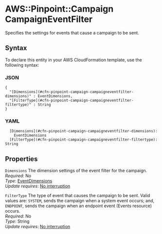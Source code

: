 # AWS::Pinpoint::Campaign CampaignEventFilter<a name="aws-properties-pinpoint-campaign-campaigneventfilter"></a>

Specifies the settings for events that cause a campaign to be sent\.

## Syntax<a name="aws-properties-pinpoint-campaign-campaigneventfilter-syntax"></a>

To declare this entity in your AWS CloudFormation template, use the following syntax:

### JSON<a name="aws-properties-pinpoint-campaign-campaigneventfilter-syntax.json"></a>

```
{
  "[Dimensions](#cfn-pinpoint-campaign-campaigneventfilter-dimensions)" : EventDimensions,
  "[FilterType](#cfn-pinpoint-campaign-campaigneventfilter-filtertype)" : String
}
```

### YAML<a name="aws-properties-pinpoint-campaign-campaigneventfilter-syntax.yaml"></a>

```
  [Dimensions](#cfn-pinpoint-campaign-campaigneventfilter-dimensions): 
    EventDimensions
  [FilterType](#cfn-pinpoint-campaign-campaigneventfilter-filtertype): String
```

## Properties<a name="aws-properties-pinpoint-campaign-campaigneventfilter-properties"></a>

`Dimensions`  <a name="cfn-pinpoint-campaign-campaigneventfilter-dimensions"></a>
The dimension settings of the event filter for the campaign\.  
*Required*: No  
*Type*: [EventDimensions](aws-properties-pinpoint-campaign-eventdimensions.md)  
*Update requires*: [No interruption](https://docs.aws.amazon.com/AWSCloudFormation/latest/UserGuide/using-cfn-updating-stacks-update-behaviors.html#update-no-interrupt)

`FilterType`  <a name="cfn-pinpoint-campaign-campaigneventfilter-filtertype"></a>
The type of event that causes the campaign to be sent\. Valid values are: `SYSTEM`, sends the campaign when a system event occurs; and, `ENDPOINT`, sends the campaign when an endpoint event \(Events resource\) occurs\.  
*Required*: No  
*Type*: String  
*Update requires*: [No interruption](https://docs.aws.amazon.com/AWSCloudFormation/latest/UserGuide/using-cfn-updating-stacks-update-behaviors.html#update-no-interrupt)